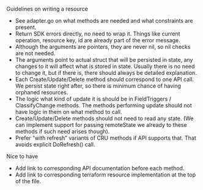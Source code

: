 Guidelines on writing a resource

 - See adapter.go on what methods are needed and what constraints are present.
 - Return SDK errors directly, no need to wrap it. Things like current operation, resource key, id are already part of the error message.
 - Although the arguments are pointers, they are never nil, so nil checks are not needed.
 - The arguments point to actual struct that will be persisted in state, any changes to it will affect what is stored in state. Usually there is no need to change it, but if there is, there should always be detailed explanation.
 - Each Create/Update/Delete method should correspond to one API call. We persist state right after, so there is minimum chance of having orphaned resources.
 - The logic what kind of update it is should be in FieldTriggers / ClassifyChange methods. The methods performing update should not have logic in them on what method to call.
 - Create/Update/Delete methods should not need to read any state. (We can implement support for passing remoteState we already to these methods if such need arises though).
 - Prefer “with refresh” variants of CRU methods if API supports that. That avoids explicit DoRefresh() call.

Nice to have
 - Add link to corresponding API documentation before each method.
 - Add link to corresponding terraform resource implementation at the top of the file.
